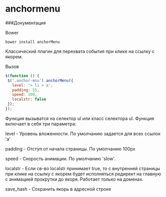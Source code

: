 # anchormenu
###Документация

Bower
```
bower install anchorMenu
```

Классический плагин для перехвата события при клике на ссылку с якорем.

Вызов
```javascript
$(function () {
 $('.anchor-mnu').anchorMenu({
   level: '> li > a',
   padding: 55,
   speed: 100,
   localstr: false
 });
});
```

Функция вызыватся на селектор ul или класс селектора ul. Функция включает в себя три параметра:

level - Уровень вложенности. По умолчанию задается для всех ссылок 'a'

padding - Отступ от начала страницы. По умолчанию 100px

speed - Скорость анимации. По умолчанию 'slow'.

localstr - Если св-во localstr принимает true, то с внутренней страницы при клике на ссылку с якорем будет исполняться редирект на главную с анимацией прокрутки до якоря. Работает только на доменах.

save_hash - Сохранить якорь в адресной строке
